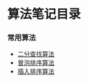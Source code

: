 # 算法笔记目录

### 常用算法

* [二分查找算法](Algorithms/二分查找算法.md)
* [冒泡排序算法](Algorithms/冒泡排序算法.md)
* [插入排序算法](Algorithms/插入排序算法.md)
